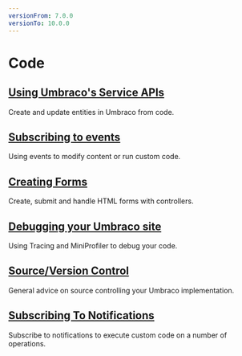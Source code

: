 ```yaml
---
versionFrom: 7.0.0
versionTo: 10.0.0
---
```


# Code

## [Using Umbraco's Service APIs](Umbraco-Services/)

Create and update entities in Umbraco from code.

## [Subscribing to events](Subscribing-To-Events/)

Using events to modify content or run custom code.

## [Creating Forms](Creating-Forms/)

Create, submit and handle HTML forms with controllers.

## [Debugging your Umbraco site](Debugging/)

Using Tracing and MiniProfiler to debug your code.

## [Source/Version Control](Source-Control/)

General advice on source controlling your Umbraco implementation.

## [Subscribing To Notifications](Subscribing-To-Notifications/)

Subscribe to notifications to execute custom code on a number of operations.
